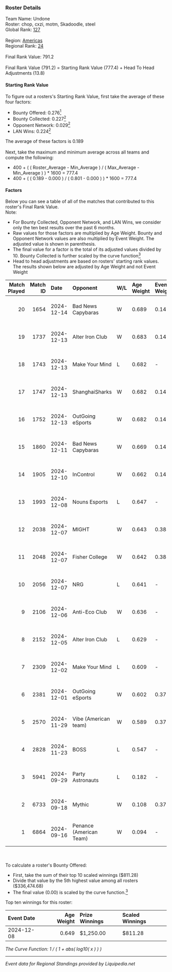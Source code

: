 ### Roster Details<br />
Team Name: Undone<br />
Roster: chop, cxzi, motm, Skadoodle, steel<br />
Global Rank: [127](../standings_global.md)<br />
<br />
Region: [Americas]( ../standings_americas.md)<br />
Regional Rank: [24]( ../standings_americas.md)<br />
<br />
Final Rank Value:  791.2<br />
<br />
Final Rank Value (791.2) = Starting Rank Value (777.4) + Head To Head Adjustments (13.8)<br />

#### Starting Rank Value<br />
To figure out a rosters's Starting Rank Value, first take the average of these four factors:<br />
- Bounty Offered: 0.276[<sup>1</sup>](#table2)
- Bounty Collected: 0.227[<sup>2</sup>](#table1)
- Opponent Network: 0.029[<sup>2</sup>](#table1)
- LAN Wins: 0.224[<sup>2</sup>](#table1)

The average of these factors is 0.189<br />
<br />
Next, take the maximum and minimum average across all teams and compute the following:<br />
- 400 + ( ( Roster_Average - Min_Average ) / ( Max_Average - Min_Average ) ) * 1600 = 777.4
- 400 + ( ( 0.189 - 0.000 ) / ( 0.801 - 0.000 ) ) * 1600 = 777.4


#### Factors<br />
Below you can see a table of all of the matches that contributed to this roster's Final Rank Value.<br />
Note:<br />

- For Bounty Collected, Opponent Network, and LAN Wins, we consider only the ten best results over the past 6 months.
- Raw values for those factors are multiplied by Age Weight. Bounty and Opponent Network values are also multiplied by Event Weight. The adjusted value is shown in parenthesis.
- The final value for a factor is the total of its adjusted values divided by 10. Bounty Collected is further scaled by the curve function[<sup>3</sup>](#curveFunction)
- Head to head adjustments are based on rosters' starting rank values. The results shown below are adjusted by Age Weight and not Event Weight
<span id="table1"></span><br />


| Match Played | Match ID | Date       | Opponent                | W/L | Age Weight | Event Weight | Bounty Collected | Opponent Network | LAN Wins  | H2H Adj. | Roster                             |
| -: | -: | :- | :- | :- | :- | :- | :- | :- | :- | -: | :- |
|           20 |     1654 | 2024-12-14 | Bad News Capybaras      | W   | 0.689      | 0.143        | 0.001 (0.000)    | 0.115 (0.011)    | 0 (0.000) |     6.94 | chop, cxzi, motm, Skadoodle, steel |
|           19 |     1737 | 2024-12-13 | Alter Iron Club         | W   | 0.683      | 0.143        | 0.009 (0.001)    | 0.356 (0.035)    | 0 (0.000) |     9.20 | chop, cxzi, motm, Skadoodle, steel |
|           18 |     1743 | 2024-12-13 | Make Your Mind          | L   | 0.682      | -            | -                | -                | -         |   -11.38 | chop, cxzi, motm, Skadoodle, steel |
|           17 |     1747 | 2024-12-13 | ShanghaiSharks          | W   | 0.682      | 0.143        | 0.000 (0.000)    | 0.032 (0.003)    | 0 (0.000) |     2.34 | chop, cxzi, motm, Skadoodle, steel |
|           16 |     1752 | 2024-12-13 | OutGoing eSports        | W   | 0.682      | 0.143        | 0.001 (0.000)    | 0.056 (0.005)    | 0 (0.000) |     6.67 | chop, cxzi, motm, Skadoodle, steel |
|           15 |     1860 | 2024-12-11 | Bad News Capybaras      | W   | 0.669      | 0.143        | 0.001 (0.000)    | 0.115 (0.011)    | 0 (0.000) |     6.73 | chop, cxzi, motm, Skadoodle, steel |
|           14 |     1905 | 2024-12-10 | InControl               | W   | 0.662      | 0.143        | 0.000 (0.000)    | -                | 0 (0.000) |     2.13 | chop, cxzi, motm, Skadoodle, steel |
|           13 |     1993 | 2024-12-08 | Nouns Esports           | L   | 0.647      | -            | -                | -                | -         |    -7.54 | chop, cxzi, motm, steel, taggy     |
|           12 |     2038 | 2024-12-07 | MIGHT                   | W   | 0.643      | 0.384        | 0.002 (0.000)    | 0.444 (0.110)    | 1 (0.643) |     8.68 | chop, cxzi, motm, steel, taggy     |
|           11 |     2048 | 2024-12-07 | Fisher College          | W   | 0.642      | 0.384        | 0.008 (0.002)    | 0.327 (0.081)    | 1 (0.642) |    10.61 | chop, cxzi, motm, steel, taggy     |
|           10 |     2056 | 2024-12-07 | NRG                     | L   | 0.641      | -            | -                | -                | -         |    -4.29 | chop, cxzi, motm, steel, taggy     |
|            9 |     2106 | 2024-12-06 | Anti-Eco Club           | W   | 0.636      | -            | -                | -                | 1 (0.636) |     2.35 | chop, cxzi, motm, steel, taggy     |
|            8 |     2152 | 2024-12-05 | Alter Iron Club         | L   | 0.629      | -            | -                | -                | -         |   -11.35 | chop, cxzi, motm, Skadoodle, steel |
|            7 |     2309 | 2024-12-02 | Make Your Mind          | L   | 0.609      | -            | -                | -                | -         |   -11.09 | chop, cxzi, motm, Skadoodle, steel |
|            6 |     2381 | 2024-12-01 | OutGoing eSports        | W   | 0.602      | 0.372        | 0.001 (0.000)    | 0.056 (0.013)    | 0 (0.000) |     6.24 | chop, cxzi, motm, Skadoodle, steel |
|            5 |     2570 | 2024-11-29 | Vibe (American team)    | W   | 0.589      | 0.372        | 0.000 (0.000)    | 0.071 (0.016)    | -         |     5.05 | chop, cxzi, motm, Skadoodle, steel |
|            4 |     2828 | 2024-11-23 | BOSS                    | L   | 0.547      | -            | -                | -                | -         |    -5.50 | chop, cxzi, motm, Skadoodle, steel |
|            3 |     5941 | 2024-09-29 | Party Astronauts        | L   | 0.182      | -            | -                | -                | -         |    -2.90 | BeaKie, chop, cxzi, motm, stamina  |
|            2 |     6733 | 2024-09-18 | Mythic                  | W   | 0.108      | 0.371        | -                | 0.023 (0.001)    | -         |     0.59 | BeaKie, chop, cxzi, motm, stamina  |
|            1 |     6864 | 2024-09-16 | Penance (American Team) | W   | 0.094      | -            | -                | -                | -         |     0.32 | BeaKie, chop, cxzi, motm, stamina  |

<br />
<span id="table2"></span><br />
To calculate a roster's Bounty Offered:<br />

- First, take the sum of their top 10 scaled winnings ($811.28)
- Divide that value by the 5th highest value among all rosters ($336,474.68)
- The final value (0.00) is scaled by the curve function.[<sup>3</sup>](#curveFunction)

Top ten winnings for this roster:<br />

| Event Date | Age Weight | Prize Winnings | Scaled Winnings |
| :- | -: | :- | :- |
| 2024-12-08 |      0.649 | $1,250.00      | $811.28         |


<span id="curveFunction"></span>_The Curve Function: 1 / ( 1 + abs( log10( x ) ) )_<br />

---
_Event data for Regional Standings provided by Liquipedia.net_<br />
